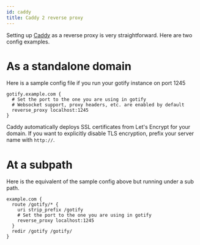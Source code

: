 ```yaml
---
id: caddy
title: Caddy 2 reverse proxy
---
```


Setting up [Caddy](https://caddyserver.com) as a reverse proxy is very straightforward. Here are two config examples.

# As a standalone domain

Here is a sample config file if you run your gotify instance on port 1245

```
gotify.example.com {
  # Set the port to the one you are using in gotify
  # Websocket support, proxy headers, etc. are enabled by default
  reverse_proxy localhost:1245
}
```

Caddy automatically deploys SSL certificates from Let's Encrypt for your domain. If you want to explicitly disable TLS encryption, prefix your server name with `http://`.

# At a subpath

Here is the equivalent of the sample config above but running under a sub path.

```
example.com {
  route /gotify/* {
    uri strip_prefix /gotify
    # Set the port to the one you are using in gotify
    reverse_proxy localhost:1245
  }
  redir /gotify /gotify/
}
```
